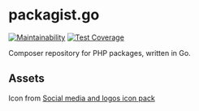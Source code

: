 # packagist.go

[![Maintainability](https://api.codeclimate.com/v1/badges/de00a0d47499a67619dc/maintainability)](https://codeclimate.com/github/brokeyourbike/packagist.go/maintainability)
[![Test Coverage](https://api.codeclimate.com/v1/badges/de00a0d47499a67619dc/test_coverage)](https://codeclimate.com/github/brokeyourbike/packagist.go/test_coverage)

Composer repository for PHP packages, written in Go.

## Assets
Icon from [Social media and logos icon pack](https://www.iconfinder.com/iconsets/social-media-and-logos-11)
